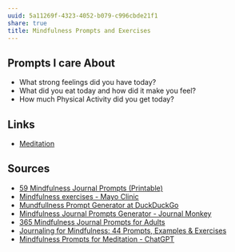 ```yaml
---
uuid: 5a11269f-4323-4052-b079-c996cbde21f1
share: true
title: Mindfulness Prompts and Exercises
---
```

## Prompts I care About

* What strong feelings did you have today?
* What did you eat today and how did it make you feel?
* How much Physical Activity did you get today?

## Links

* [Meditation](/Meditation)
## Sources

* [59 Mindfulness Journal Prompts (Printable)](https://mindfulnessbox.com/mindfulness-journal-prompts/)
* [Mindfulness exercises - Mayo Clinic](https://www.mayoclinic.org/healthy-lifestyle/consumer-health/in-depth/mindfulness-exercises/art-20046356)
* [Mundfullness Prompt Generator at DuckDuckGo](https://duckduckgo.com/?q=Mundfullness+Prompt+Generator&t=brave&ia=web)
* [Mindfulness Journal Prompts Generator - Journal Monkey](https://journalmonkey.com/mindfulness-journal-prompts/)
* [365 Mindfulness Journal Prompts for Adults](https://kimandkalee.com/mindset/journal-prompts/)
* [Journaling for Mindfulness: 44 Prompts, Examples & Exercises](https://positivepsychology.com/journaling-for-mindfulness/)
* [Mindfulness Prompts for Meditation - ChatGPT](https://chat.openai.com/share/d19ab3f6-5aff-46c4-9121-8d4f1a0d6c56)